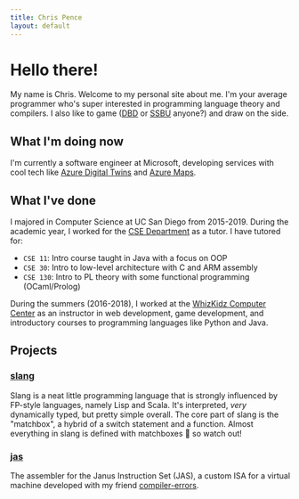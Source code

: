 ```yaml
---
title: Chris Pence
layout: default
---
```


# Hello there!
My name is Chris. Welcome to my personal site about me. I'm your average programmer who's super interested in programming language theory and compilers. I also like to game ([DBD](https://en.wikipedia.org/wiki/Dead_by_Daylight) or [SSBU](https://en.wikipedia.org/wiki/Super_Smash_Bros._Ultimate) anyone?) and draw on the side.

## What I'm doing now
I'm currently a software engineer at Microsoft, developing services with cool tech like [Azure Digital Twins](https://docs.microsoft.com/en-us/azure/digital-twins/overview) and [Azure Maps](https://docs.microsoft.com/en-us/azure/azure-maps/about-azure-maps).

## What I've done
I majored in Computer Science at UC San Diego from 2015-2019. During the academic year, I worked for the [CSE Department](https://cse.ucsd.edu/) as a tutor. I have tutored for:
+ `CSE 11`: Intro course taught in Java with a focus on OOP
+ `CSE 30`: Intro to low-level architecture with C and ARM assembly
+ `CSE 130`: Intro to PL theory with some functional programming (OCaml/Prolog)

During the summers (2016-2018), I worked at the [WhizKidz Computer Center](https://whizkidzcc.com/) as an instructor in web development, game development, and introductory courses to programming languages like Python and Java.

## Projects

### [slang](https://github.com/pencels/rslang)
Slang is a neat little programming language that is strongly influenced by FP-style languages, namely Lisp and Scala. It's interpreted, _very_ dynamically typed, but pretty simple overall. The core part of slang is the "matchbox", a hybrid of a switch statement and a function. Almost everything in slang is defined with matchboxes 🙂 so watch out!

### [jas](https://github.com/janus-cpu/janus-jas)
The assembler for the Janus Instruction Set (JAS), a custom ISA for a virtual machine developed with my friend [compiler-errors](https://github.com/compiler-errors/).
